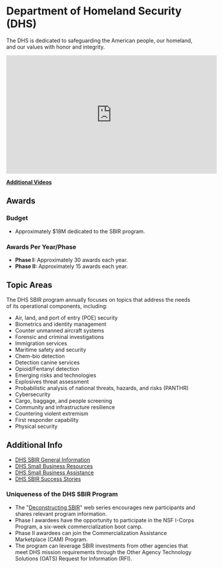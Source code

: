 # Department of Homeland Security (DHS)
The DHS is dedicated to safeguarding the American people, our homeland, and our values with honor and integrity.

<iframe width="560" height="315"
src="https://www.youtube.com/embed/NaPTmtclFTE"
frameborder="0"
allow="autoplay; encrypted-media; gyroscope; picture-in-picture"
allowfullscreen></iframe>

[**Additional Videos**](https://www.youtube.com/playlist?list=PLPaVPPbYHq_ggShkfB6Rffie4oE5j0XVD)



## Awards
### Budget
- Approximately $18M dedicated to the SBIR program.

### Awards Per Year/Phase
- **Phase I:** Approximately 30 awards each year.
- **Phase II:** Approximately 15 awards each year.

## Topic Areas
The DHS SBIR program annually focuses on topics that address the needs of its operational components, including:

- Air, land, and port of entry (POE) security
- Biometrics and identity management
- Counter unmanned aircraft systems
- Forensic and criminal investigations
- Immigration services
- Maritime safety and security
- Chem-bio detection
- Detection canine services
- Opioid/Fentanyl detection
- Emerging risks and technologies
- Explosives threat assessment
- Probabilistic analysis of national threats, hazards, and risks (PANTHR)
- Cybersecurity
- Cargo, baggage, and people screening
- Community and infrastructure resilience
- Countering violent extremism
- First responder capability
- Physical security

## Additional Info
- [DHS SBIR General Information](https://sbir.dhs.gov)
- [DHS Small Business Resources](https://www.dhs.gov/publication/small-business-resources)
- [DHS Small Business Assistance](https://www.dhs.gov/small-business-assistance)
- [DHS SBIR Success Stories](https://www.dhs.gov/science-and-technology/sbir-success-stories)

### Uniqueness of the DHS SBIR Program
- The "[Deconstructing SBIR](https://bit.ly/DeconSBIR)" web series encourages new participants and shares relevant program information.
- Phase I awardees have the opportunity to participate in the NSF I-Corps Program, a six-week commercialization boot camp.
- Phase II awardees can join the Commercialization Assistance Marketplace (CAM) Program.
- The program can leverage SBIR investments from other agencies that meet DHS mission requirements through the Other Agency Technology Solutions (OATS) Request for Information (RFI).




